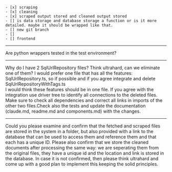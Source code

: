 	- [x] scraping
	- [x] cleaning
	- [x] scraped output stored and cleaned output stored
	- [] is data storage and database storage a function or is it more detailed. maybe it should be wrapped like that. 
	- [] new git branch
	- [] 
	- [] frontend
	
	
---

Are python wrappers tested in the test environment?

---

Why do I have 2 SqlUrlRepository files? 
Think ultrahard, can we eliminate one of them? I would prefer one file that has all the features: SqlUrlRepository.ts, so if possible and if you agree integrate and delete SqlUrlRepositoryWithTags.ts  
I would think these features should be in one file.
If you agree with the integration use driver tree to identify all connections to the deleted files. Make sure to check all dependencies and correct all links in imports of the other two files.Check also the tests and update the documentation (claude.md, readme.md and components.md) with the changes.

---
Could you please examine and confirm that the fetched and scraped files are stored in the system in a folder, but also provided with a link to the database that can be used to access them and reference them and that each has a unique ID.
Please also confirm that we store the cleaned documents after processing the same way: we are seperating them from the original files, they have a unique id and the location and link is stored in the database.
In case it is not confirmed, then please think ultrahard and come up with a good plan to implement this keeping the solid principles.


